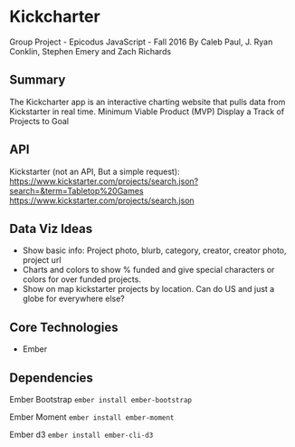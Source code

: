 # Kickcharter
Group Project - Epicodus JavaScript - Fall 2016
By Caleb Paul, J. Ryan Conklin, Stephen Emery and Zach Richards


## Summary
The Kickcharter app is an interactive charting website that pulls data from Kickstarter in real time.
Minimum Viable Product (MVP)
Display a Track of Projects to Goal


## API

Kickstarter (not an API, But a simple request): https://www.kickstarter.com/projects/search.json?search=&term=Tabletop%20Games
https://www.kickstarter.com/projects/search.json

## Data Viz Ideas
* Show basic info: Project photo, blurb, category, creator, creator photo, project url
* Charts and colors to show % funded and give special characters or colors for over funded projects.
* Show on map kickstarter projects by location. Can do US and just a globe for everywhere else?


## Core Technologies
* Ember


## Dependencies
Ember Bootstrap `ember install ember-bootstrap`

Ember Moment `ember install ember-moment`

Ember d3 `ember install ember-cli-d3`
